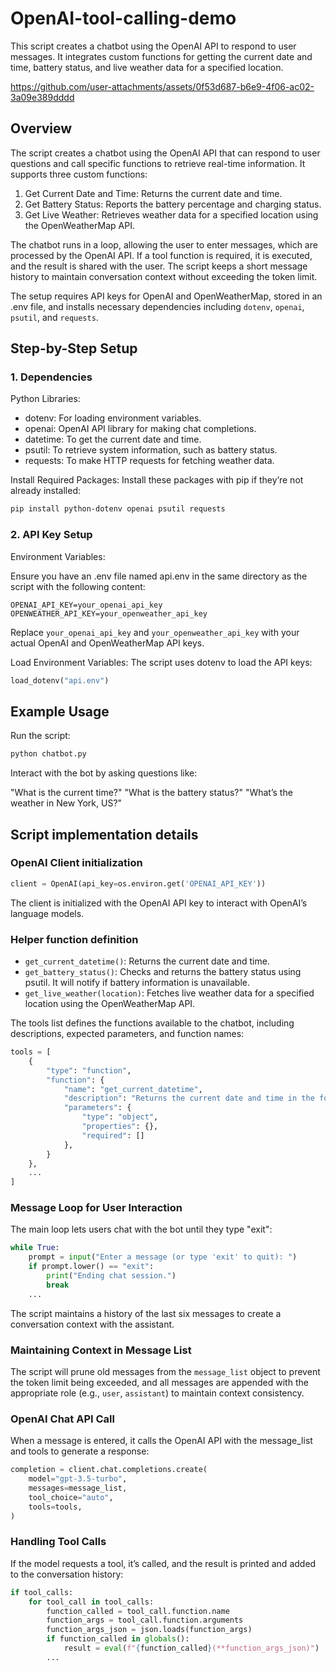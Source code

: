 # OpenAI-tool-calling-demo
This script creates a chatbot using the OpenAI API to respond to user messages. It integrates custom functions for getting the current date and time, battery status, and live weather data for a specified location.

https://github.com/user-attachments/assets/0f53d687-b6e9-4f06-ac02-3a09e389dddd

## Overview
The script creates a chatbot using the OpenAI API that can respond to user questions and call specific functions to retrieve real-time information. It supports three custom functions:

1. Get Current Date and Time: Returns the current date and time.
2. Get Battery Status: Reports the battery percentage and charging status.
3. Get Live Weather: Retrieves weather data for a specified location using the OpenWeatherMap API.

The chatbot runs in a loop, allowing the user to enter messages, which are processed by the OpenAI API. If a tool function is required, it is executed, and the result is shared with the user. The script keeps a short message history to maintain conversation context without exceeding the token limit.

The setup requires API keys for OpenAI and OpenWeatherMap, stored in an .env file, and installs necessary dependencies including `dotenv`, `openai`, `psutil`, and `requests`.

## Step-by-Step Setup
### 1. Dependencies
Python Libraries:

- dotenv: For loading environment variables.
- openai: OpenAI API library for making chat completions.
- datetime: To get the current date and time.
- psutil: To retrieve system information, such as battery status.
- requests: To make HTTP requests for fetching weather data.

Install Required Packages: Install these packages with pip if they’re not already installed:

```bash
pip install python-dotenv openai psutil requests
```

### 2. API Key Setup

Environment Variables:

Ensure you have an .env file named api.env in the same directory as the script with the following content:
```plaintext
OPENAI_API_KEY=your_openai_api_key
OPENWEATHER_API_KEY=your_openweather_api_key
```

Replace `your_openai_api_key` and `your_openweather_api_key` with your actual OpenAI and OpenWeatherMap API keys.

Load Environment Variables: The script uses dotenv to load the API keys:

```python
load_dotenv("api.env")
```

## Example Usage
Run the script:

```bash
python chatbot.py
```

Interact with the bot by asking questions like:

"What is the current time?"
"What is the battery status?"
"What’s the weather in New York, US?"

## Script implementation details

### OpenAI Client initialization

```python
client = OpenAI(api_key=os.environ.get('OPENAI_API_KEY'))
```

The client is initialized with the OpenAI API key to interact with OpenAI’s language models.

### Helper function definition

- `get_current_datetime()`: Returns the current date and time.
- `get_battery_status()`: Checks and returns the battery status using psutil. It will notify if battery information is unavailable.
- `get_live_weather(location)`: Fetches live weather data for a specified location using the OpenWeatherMap API.

The tools list defines the functions available to the chatbot, including descriptions, expected parameters, and function names:

```python
tools = [
    {
        "type": "function",
        "function": {
            "name": "get_current_datetime",
            "description": "Returns the current date and time in the format 'YYYY-MM-DD HH:MM:SS'.",
            "parameters": {
                "type": "object",
                "properties": {},
                "required": []
            },
        }
    },
    ...
]
```

### Message Loop for User Interaction
The main loop lets users chat with the bot until they type "exit":

```python
while True:
    prompt = input("Enter a message (or type 'exit' to quit): ")
    if prompt.lower() == "exit":
        print("Ending chat session.")
        break
    ...
```

The script maintains a history of the last six messages to create a conversation context with the assistant.

### Maintaining Context in Message List

The script will prune old messages from the `message_list` object to prevent the token limit being exceeded, and all messages are appended with the appropriate role (e.g., `user`, `assistant`) to maintain context consistency.

### OpenAI Chat API Call
When a message is entered, it calls the OpenAI API with the message_list and tools to generate a response:

```python
completion = client.chat.completions.create(
    model="gpt-3.5-turbo",
    messages=message_list,
    tool_choice="auto",
    tools=tools,
)
```

### Handling Tool Calls
If the model requests a tool, it’s called, and the result is printed and added to the conversation history:

```python
if tool_calls:
    for tool_call in tool_calls:
        function_called = tool_call.function.name
        function_args = tool_call.function.arguments
        function_args_json = json.loads(function_args)
        if function_called in globals():
            result = eval(f"{function_called}(**function_args_json)")
        ...
```

